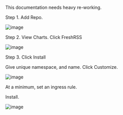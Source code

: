 This documentation needs heavy re-working.

Step 1. Add Repo.

![image](https://github.com/XtremeOwnageDotCom/FreshRSS/assets/5262735/b25b1cb5-91a0-48ca-ae00-a60edc6dc495)

Step 2. View Charts. Click FreshRSS

![image](https://github.com/XtremeOwnageDotCom/FreshRSS/assets/5262735/4e8f5982-fd38-41e1-8d42-336c1e826423)

Step 3. Click Install

Give unique namespace, and name. Click Customize.

![image](https://github.com/XtremeOwnageDotCom/FreshRSS/assets/5262735/cbce0cb0-ca73-4ffb-94a2-2771901e71d7)

At a minimum, set an ingress rule.

Install.

![image](https://github.com/XtremeOwnageDotCom/FreshRSS/assets/5262735/b10532de-bb51-4b13-b428-dddc68630154)
